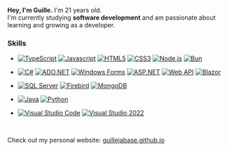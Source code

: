**Hey, I'm Guille.** I'm 21 years old.</br>
I'm currently studying **software development** and am passionate about learning and growing as a developer.

### Skills

- [![TypeScript](https://shields.io/badge/TypeScript-3178C6?style=for-the-badge)](https://www.typescriptlang.org/)
  [![Javascript](https://shields.io/badge/JavaScript-F7DF1E?style=for-the-badge)](https://www.javascript.com/)
  [![HTML5](https://shields.io/badge/HTML5-E34F26?style=for-the-badge)](https://html.com/)
  [![CSS3](https://shields.io/badge/CSS3-1572B6?style=for-the-badge)](https://css-tricks.com/)
  [![Node.js](https://shields.io/badge/Node.js-339933?style=for-the-badge)](https://nodejs.org/en/)
  [![Bun](https://shields.io/badge/Bun-000000?style=for-the-badge)](https://bun.sh/)

- [![C#](https://shields.io/badge/C%23-7453DE?style=for-the-badge)](https://dotnet.microsoft.com/es-es/languages/csharp)
  [![ADO.NET](https://shields.io/badge/ADO.NET-512BD4?style=for-the-badge)](https://learn.microsoft.com/es-es/dotnet/framework/data/adonet/)
  [![Windows Forms](https://shields.io/badge/Windows%20Forms-512BD4?style=for-the-badge)](https://learn.microsoft.com/es-es/dotnet/desktop/winforms/overview/?view=netdesktop-9.0)
  [![ASP.NET](https://shields.io/badge/ASP.NET-512BD4?style=for-the-badge)](https://dotnet.microsoft.com/en-us/apps/aspnet)
  [![Web API](https://shields.io/badge/Web%20API-512BD4?style=for-the-badge)](https://learn.microsoft.com/es-es/aspnet/core/tutorials/first-web-api?view=aspnetcore-9.0&tabs=visual-studio)
  [![Blazor](https://shields.io/badge/Blazor-512BD4?style=for-the-badge)](https://dotnet.microsoft.com/es-es/apps/aspnet/web-apps/blazor)

- [![SQL Server](https://shields.io/badge/SQL%20Server-CC2927?style=for-the-badge)](https://www.microsoft.com/es-es/sql-server/sql-server-downloads)
  [![Firebird](https://shields.io/badge/Firebird-E34234?style=for-the-badge)](https://www.firebirdsql.org/)
  [![MongoDB](https://shields.io/badge/MongoDB-47A248?style=for-the-badge)](https://www.mongodb.com/es)

- [![Java](https://shields.io/badge/Java-ED1D25?style=for-the-badge)](https://www.java.com/es/)
  [![Python](https://shields.io/badge/Python-306998?style=for-the-badge)](https://www.python.org/)

- [![Visual Studio Code](https://shields.io/badge/Visual%20Studio%20Code-007ACC?style=for-the-badge)](https://code.visualstudio.com/)
  [![Visual Studio 2022](https://shields.io/badge/Visual%20Studio%202022-5C2D91?style=for-the-badge)](https://www.mongodb.com/es)
</br>

Check out my personal website: [guillejabase.github.io](https://guillejabase.github.io)
